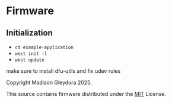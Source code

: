 # Firmware

## Initialization

- ```cd example-application```
- ```west init -l```
- ```west update```

make sure to install dfu-utils and fix udev rules



Copyright Madison Gleydura 2025.

This source contains firmware distributed under the [MIT](LICENSE) License.